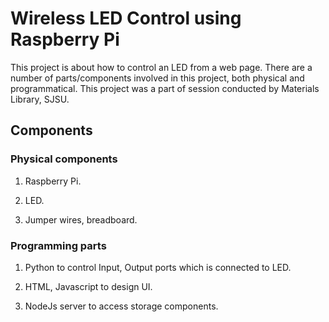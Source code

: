# Wireless LED Control using Raspberry Pi

This project is about how to control an LED from a web page. There are a number of parts/components involved in this project, both physical and programmatical. This project was a part of session conducted by Materials Library, SJSU.

## Components

### Physical components

1. Raspberry Pi.

2. LED.

3. Jumper wires, breadboard.

### Programming parts

1. Python to control Input, Output ports which is connected to LED.

2. HTML, Javascript to design UI.

3. NodeJs server to access storage components.
